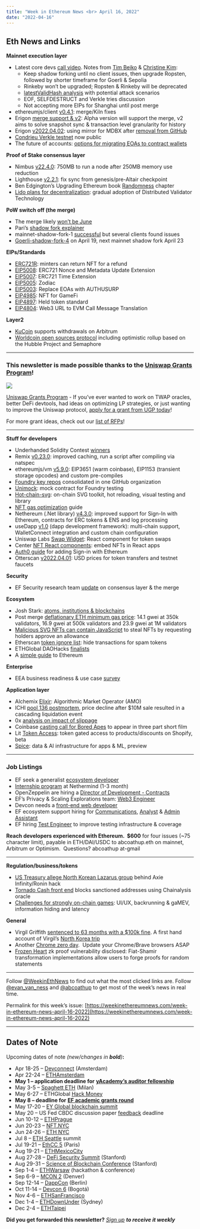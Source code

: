 ```yaml
---
title: "Week in Ethereum News <br> April 16, 2022"
date: "2022-04-16"
---
```


## **Eth News and Links**

**Mainnet execution layer**

- Latest core devs [call video](https://www.youtube.com/watch?v=JXbOeiPN_uE&t=109s). Notes from [Tim Beiko](https://twitter.com/TimBeiko/status/1515067269147111424) & [Christine Kim](https://twitter.com/christine_dkim/status/1515013002105442312):
    - Keep shadow forking until no client issues, then upgrade Ropsten, followed by shorter timeframe for Goerli & Sepolia
    - Rinkeby won’t be upgraded; Ropsten & Rinkeby will be deprecated
    - [latestValidHash analysis](https://hackmd.io/GDc0maGsQeKfP8o2C7L52w?view) with potential attack scenarios
    - EOF, SELFDESTRUCT and Verkle tries discussion
    - Not accepting more EIPs for Shanghai until post merge
- ethereumjs/client [v0.4.1](https://github.com/ethereumjs/ethereumjs-monorepo/releases/tag/%40ethereumjs/client%400.4.1): merge/Kiln fixes
- Erigon [merge support & v2](https://erigon.substack.com/p/erigon-2-three-upgrades): Alpha version will support the merge, v2 aims to solve snapshot sync & transaction level granularity for history
- Erigon [v2022.04.02](https://github.com/ledgerwatch/erigon/releases/tag/v2022.04.02): using mirror for MDBX after [removal from GitHub](https://twitter.com/realledgerwatch/status/1514898348100231171)
- [Condrieu Verkle testnet](http://condrieu.ethdevops.io) now public 
- The future of accounts: [options for migrating EOAs to contract wallets](https://ethresear.ch/t/a-brief-note-on-the-future-of-accounts/12395)

**Proof of Stake consensus layer**

- Nimbus [v22.4.0](https://github.com/status-im/nimbus-eth2/releases/tag/v22.4.0): 750MB to run a node after 250MB memory use reduction
- Lighthouse [v2.2.1](https://github.com/sigp/lighthouse/releases/tag/v2.2.1): fix sync from genesis/pre-Altair checkpoint
- Ben Edgington’s Upgrading Ethereum book [Randomness](https://eth2book.info/altair/part2/building_blocks/randomness) chapter
- [Lido plans for decentralization](https://blog.lido.fi/the-next-chapter-for-lido/): gradual adoption of Distributed Validator Technology 

**PoW switch off (the merge)**

- The merge likely [won’t be June](https://twitter.com/TimBeiko/status/1514010098145759232)
- Pari’s [shadow fork explainer](https://twitter.com/parithosh_j/status/1513129881927884801)
- mainnet-shadow-fork-1 [successful](https://twitter.com/parithosh_j/status/1513494565529001984) but several clients found issues
- [Goerli-shadow-fork-4](https://github.com/eth-clients/merge-testnets/tree/main/goerli-shadow-fork-4#readme) on April 19, next mainnet shadow fork April 23

**EIPs/Standards**

- [ERC721R](https://twitter.com/CryptoFighters/status/1513183463851003904): minters can return NFT for a refund
- [EIP5008](https://github.com/ethereum/EIPs/pull/5008/files): ERC721 Nonce and Metadata Update Extension
- [EIP5007](https://github.com/ethereum/EIPs/pull/5007/files): ERC721 Time Extension
- [EIP5005](https://github.com/ethereum/EIPs/pull/5005/files): Zodiac
- [EIP5003](https://github.com/ethereum/EIPs/pull/5003/files): Replace EOAs with AUTHUSURP
- [EIP4985](https://github.com/ethereum/EIPs/pull/4985/files): NFT for GameFi
- [EIP4897](https://github.com/ethereum/EIPs/pull/4987/files): Held token standard
- [EIP4804](https://github.com/ethereum/EIPs/pull/4995/files): Web3 URL to EVM Call Message Translation

**Layer2**

- [KuCoin](https://www.kucoin.com/news/en-arb-withdrawal-service-for-eth-usdt-usdc-is-now-supported-on-kucoin-20220412) supports withdrawals on Arbitrum
- [Worldcoin open sources protocol](https://worldcoin.org/open-sourcing-worldcoin) including optimistic rollup based on the Hubble Project and Semaphore

* * *

### **This newsletter is made possible thanks to the** [**Uniswap Grants Program**](https://unigrants.org/)**!**

![](https://weekinethereumnews.com/wp-content/uploads/2022/03/Uniswap-Grants-Program-1024x274.png)

[](https://cdn.substack.com/image/fetch/f_auto,q_auto:good,fl_progressive:steep/https%3A%2F%2Fbucketeer-e05bbc84-baa3-437e-9518-adb32be77984.s3.amazonaws.com%2Fpublic%2Fimages%2F1e3c4313-4d62-4db0-b13b-37522fc694a1_1600x429.png)

[Uniswap Grants Program](https://unigrants.org/) - If you’ve ever wanted to work on TWAP oracles, better DeFi devtools, had ideas on optimizing LP strategies, or just wanting to improve the Uniswap protocol, [apply for a grant from UGP today](https://airtable.com/shrWrSFRs6t1q1s9v)!

For more grant ideas, check out our [list of RFPs](https://www.notion.so/RFPs-Challenges-3be614ba4e504b5caeee7b0159e64a42)!

* * *

**Stuff for developers**

- Underhanded Solidity Contest [winners](https://blog.soliditylang.org/2022/04/09/announcing-the-underhanded-contest-winners-2022/)
- Remix [v0.23.0](https://twitter.com/EthereumRemix/status/1514595790479454218): improved caching, run a script after compiling via natspec
- ethereumjs/vm [v5.9.0](https://github.com/ethereumjs/ethereumjs-monorepo/releases/tag/%40ethereumjs%2Fvm%405.9.0): EIP3651 (warm coinbase), EIP1153 (transient storage opcodes) and custom pre-compiles
- [Foundry key repos](https://twitter.com/gakonst/status/1514733433188073473) consolidated in one GitHub organization
- [Unimock](https://twitter.com/maurelian_/status/1514819077939757059): mock contract for Foundry testing
- [Hot-chain-svg](https://github.com/w1nt3r-eth/hot-chain-svg#readme): on-chain SVG toolkit, hot reloading, visual testing and library
- [NFT gas optimization](https://medium.com/@WallStFam/the-ultimate-guide-to-nft-gas-optimization-7e9289e2d88f) guide
- Nethereum (.Net library) [v4.3.0](https://github.com/Nethereum/Nethereum/releases/tag/4.3.0): improved support for Sign-In with Ethereum, contracts for ERC tokens & ENS and log processing
- useDapp [v1.0](https://medium.com/truefieng/usedapp-1-0-released-4ee60a94fb06) (dapp development framework): multi-chain support, WalletConnect integration and custom chain configuration
- Uniswap Labs [Swap Widget](https://uniswap.org/blog/widget): React component for token swaps
- Center [NFT React components](https://twitter.com/centerapp/status/1513939345996062722): embed NFTs in React apps
- [Auth0 guide](https://auth0.com/blog/sign-in-with-ethereum-siwe-now-available-on-auth0/) for adding Sign-in with Ethereum
- Otterscan [v2022.04.01](https://github.com/wmitsuda/otterscan/releases/tag/v2022.04.01-otterscan): USD prices for token transfers and testnet faucets

**Security**

- EF Security research team [update](https://blog.ethereum.org/2022/04/14/secured-no-3/) on consensus layer & the merge

**Ecosystem**

- Josh Stark: [atoms, institutions & blockchains](https://stark.mirror.xyz/n2UpRqwdf7yjuiPKVICPpGoUNeDhlWxGqjulrlpyYi0)
- Post merge [deflationary ETH minimum gas price](https://twitter.com/domothy/status/1512817907130114059): 14.1 gwei at 350k validators, 16.9 gwei at 500k validators and 23.9 gwei at 1M validators
- [Malicious SVG NFTs can contain JavaScript](https://research.checkpoint.com/2022/check-point-research-detects-vulnerability-in-the-rarible-nft-marketplace-preventing-risk-of-account-take-over-and-cryptocurrency-theft/) to steal NFTs by requesting holders approve an allowance
- Etherscan [token ignore list](https://twitter.com/etherscan/status/1512785670418628609): hide transactions for spam tokens
- ETHGlobal DAOHacks [finalists](https://twitter.com/ethglobal/status/1513302525696516101)
- A [simple guide](https://mirror.xyz/brunny.eth/upIPESej7MjO2rFijwQyx8NBel845fIPV9J5G0Vn4cE) to Ethereum

**Enterprise**

- EEA business readiness & use case [survey](https://docs.google.com/forms/d/e/1FAIpQLSdqwKJa-ZOvBNuRoMjJPQ3w_VF9MqOgZ88rEUczofzzHvHK_A/viewform)

**Application layer**

- Alchemix [Elixir](https://alchemixfi.medium.com/elixir-the-alchemix-algorithmic-market-operator-2e4c8ad04569): Algorithmic Market Operator (AMO)
- ICHI [pool 136 postmortem](https://medium.com/ichifarm/postmortem-of-pool-136-3cb22102065a), price decline after $10M sale resulted in a cascading liquidation event
- 0x [analysis on impact of slippage](https://blog.0x.org/measuring-the-impact-of-hidden-dex-costs/)
- Coinbase [casting call for Bored Apes](https://degentrilogy.com/) to appear in three part short film 
- Lit [Token Access](https://twitter.com/LitProtocol/status/1514276972242903042): token gated access to products/discounts on Shopify, beta
- [Spice](https://blog.spice.ai/announcing-spice-xyz-94323159cd2b): data & AI infrastructure for apps & ML, preview

* * *

### **Job Listings**

- EF seek a generalist [ecosystem developer](https://jobs.lever.co/ethereumfoundation/6b80a26f-7db3-4415-8339-a3543a967998?lever-origin=applied&lever-source%5B%5D=Week%20in%20Ethereum)
- [Internship program](https://nethermind.notion.site/Nethermind-Internship-Program-4eb494969aa24afa9181223e958522d1) at Nethermind (1-3 month) 
- OpenZeppelin are hiring a [Director of Development - Contracts](https://openzeppelin.com/jobs/opening/?gh_jid=5078928003)
- EF’s Privacy & Scaling Explorations team: [Web3 Engineer](https://jobs.lever.co/ethereumfoundation/ece6534a-b946-4996-b7e7-713bd1ec0353?lever-origin=applied&lever-source%5B%5D=Week%20in%20Ethereum)
- Devcon needs a [front-end web developer](https://ethereum.bamboohr.com/jobs/view.php?id=61&source=weekinethnews)
- EF ecosystem support hiring for [Communications](https://jobs.lever.co/ethereumfoundation/4b0c3305-cf03-4e33-9bfb-63e4ec6f3a68?lever-origin=applied&lever-source%5B%5D=Week%20in%20Ethereum), [Analyst](https://jobs.lever.co/ethereumfoundation/64361391-9a74-49ed-b37c-8ff35931430e?lever-origin=applied&lever-source%5B%5D=Week%20in%20Ethereum) & [Admin Assistant](https://jobs.lever.co/ethereumfoundation/5684f7ea-c3ad-4703-b86c-462964f49392?lever-origin=applied&lever-source%5B%5D=Week%20in%20Ethereum)
- EF hiring [Test Engineer](https://jobs.lever.co/ethereumfoundation/e6d303e5-168d-447e-a596-e3c2b105ca3f?lever-source%5B%5D=Week%20in%20Ethereum%20) to improve testing infrastructure & coverage

**Reach developers experienced with Ethereum.  $600** for four issues (~75 character limit), payable in ETH/DAI/USDC to abcoathup.eth on mainnet, Arbitrum or Optimism.  Questions? abcoathup at-gmail

* * *

**Regulation/business/tokens**

- [US Treasury allege North Korean Lazarus group](https://www.coindesk.com/policy/2022/04/14/us-officials-tie-north-korean-hacker-group-to-axies-ronin-exploit/) behind Axie Infinity/Ronin hack
- [Tornado Cash front end](https://twitter.com/tornadocash/status/1514904975037669386) blocks sanctioned addresses using Chainalysis oracle
- [Challenges for strongly on-chain games](https://dialectic.ch/editorial/thoughts-on-chain-gaming): UI/UX, backrunning & gaMEV, information hiding and latency

**General**

- Virgil Griffith [sentenced to 63 months with a $100k fine](https://twitter.com/innercitypress/status/1513915104500367363). A first hand account of Virgil’s [North Korea trip](https://cointelegraph.com/magazine/2022/04/12/bizarre-the-fbis-takedown-of-an-eth-dev-who-went-to-north-korea)
- Another [Chrome zero day](https://twitter.com/shanehuntley/status/1514719656619114506).  Update your Chrome/Brave browsers ASAP
- [Frozen Heart](https://blog.trailofbits.com/2022/04/13/part-1-coordinated-disclosure-of-vulnerabilities-affecting-girault-bulletproofs-and-plonk/) zk proof vulnerability disclosed: Fiat-Shamir transformation implementations allow users to forge proofs for random statements 

* * *

Follow [@WeekinEthNews](https://twitter.com/WeekInEthNews) to find out what the most clicked links are. Follow [@evan\_van\_ness](https://twitter.com/evan_van_ness) and [@abcoathup](https://twitter.com/abcoathup) to get most of the week’s news in real time.

Permalink for this week’s issue: [https://weekinethereumnews.com/week-in-ethereum-news-april-16-2022](https://weekinethereumnews.com/week-in-ethereum-news-april-16-2022)

* * *

## **Dates of Note**

Upcoming dates of note _(new/changes in_ **_bold_**_)_**:**

- Apr 18-25 – [Devconnect](https://devconnect.org/schedule) (Amsterdam)
- Apr 22-24 – [ETHAmsterdam](https://amsterdam.ethglobal.com/)
- **May 1 – application deadline for** [**yAcademy’s auditor fellowship**](https://yacademy.dev/fellowship-program/)
- May 3-5 – [Spaghett ETH](https://spaghett-eth.com/) (Milan)
- May 6-27 – ETHGlobal [Hack Money](https://defi.ethglobal.com/)
- **May 8 – deadline for** [**EF academic grants round**](https://esp.ethereum.foundation/academic-grants)
- May 17-20 – [EY Global blockchain summit](https://pub.ey.com/public/2021/2112/2112-3933703/blockchain-summit-2022/index.html)
- May 20 – US Fed CBDC discussion paper [feedback](https://www.federalreserve.gov/apps/forms/cbdc) deadline
- Jun 10-12 – [ETHPrague](https://ethprague.com/)
- Jun 20-23 – [NFT.NYC](https://www.nft.nyc/)
- Jun 24-26 – [ETH NYC](https://nyc.ethglobal.co/)
- Jul 8 – [ETH Seattle](https://2022.ethseattle.org/) summit
- Jul 19-21 – [EthCC 5](https://ethcc.io/) (Paris)
- Aug 19-21 – [ETHMexicoCity](https://ethglobal.medium.com/announcing-the-ethglobal-2022-season-51a7906bb3a4)
- Aug 27-28 – [DeFi Security Summit](https://defisecuritysummit.org/) (Stanford)
- Aug 29-31 – [Science of Blockchain Conference](https://cbr.stanford.edu/sbc22/) (Stanford)
- Sep 1-4 – [ETHWarsaw](https://ethwarsaw.dev) (hackathon & conference)
- Sep 6-9 – [MCON 2](https://www.mcon.fun/) (Denver)
- Sep 12-14 – [DappCon](https://www.dappcon.io/) (Berlin)
- Oct 11-14 – [Devcon 6](https://blog.ethereum.org/2022/02/18/colombia-in-2022-redux/) (Bogotá)
- Nov 4-6 – [ETHSanFrancisco](https://ethglobal.medium.com/announcing-the-ethglobal-2022-season-51a7906bb3a4)
- Dec 1-4 – [ETHDownUnder](https://ethdownunder.com/) (Sydney)
- Dec 2-4 – [ETHTaipei](https://ethglobal.medium.com/announcing-the-ethglobal-2022-season-51a7906bb3a4)

**Did you get forwarded this newsletter?** [_Sign up_](https://weekinethereum.substack.com/subscribe#about) **_to receive it weekly_**
